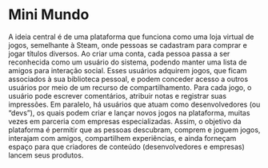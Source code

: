 # Mini Mundo

A ideia central é de uma plataforma que funciona como uma loja virtual de jogos, semelhante à Steam, onde pessoas se cadastram para comprar e jogar títulos diversos. Ao criar uma conta, cada pessoa passa a ser reconhecida como um usuário do sistema, podendo manter uma lista de amigos para interação social. Esses usuários adquirem jogos, que ficam associados à sua biblioteca pessoal, e podem conceder acesso a outros usuários por meio de um recurso de compartilhamento. Para cada jogo, o usuário pode escrever comentários, atribuir notas e registrar suas impressões. Em paralelo, há usuários que atuam como desenvolvedores (ou “devs”), os quais podem criar e lançar novos jogos na plataforma, muitas vezes em parceria com empresas especializadas. Assim, o objetivo da plataforma é permitir que as pessoas descubram, comprem e joguem jogos, interajam com amigos, compartilhem experiências, e ainda forneçam espaço para que criadores de conteúdo (desenvolvedores e empresas) lancem seus produtos.
